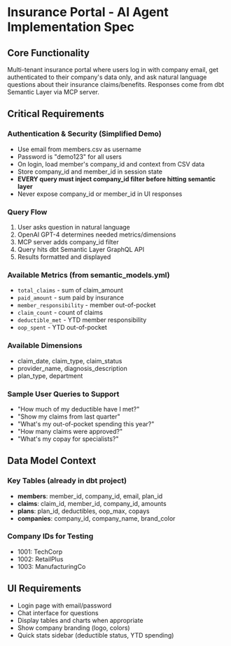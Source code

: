# Insurance Portal - AI Agent Implementation Spec

## Core Functionality
Multi-tenant insurance portal where users log in with company email, get authenticated to their company's data only, and ask natural language questions about their insurance claims/benefits. Responses come from dbt Semantic Layer via MCP server.

## Critical Requirements

### Authentication & Security (Simplified Demo)
- Use email from members.csv as username
- Password is "demo123" for all users
- On login, load member's company_id and context from CSV data
- Store company_id and member_id in session state
- **EVERY query must inject company_id filter before hitting semantic layer**
- Never expose company_id or member_id in UI responses

### Query Flow
1. User asks question in natural language
2. OpenAI GPT-4 determines needed metrics/dimensions
3. MCP server adds company_id filter
4. Query hits dbt Semantic Layer GraphQL API  
5. Results formatted and displayed

### Available Metrics (from semantic_models.yml)
- `total_claims` - sum of claim_amount
- `paid_amount` - sum paid by insurance
- `member_responsibility` - member out-of-pocket
- `claim_count` - count of claims
- `deductible_met` - YTD member responsibility
- `oop_spent` - YTD out-of-pocket

### Available Dimensions
- claim_date, claim_type, claim_status
- provider_name, diagnosis_description
- plan_type, department

### Sample User Queries to Support
- "How much of my deductible have I met?"
- "Show my claims from last quarter"
- "What's my out-of-pocket spending this year?"
- "How many claims were approved?"
- "What's my copay for specialists?"

## Data Model Context

### Key Tables (already in dbt project)
- **members**: member_id, company_id, email, plan_id
- **claims**: claim_id, member_id, company_id, amounts
- **plans**: plan_id, deductibles, oop_max, copays
- **companies**: company_id, company_name, brand_color

### Company IDs for Testing
- 1001: TechCorp
- 1002: RetailPlus  
- 1003: ManufacturingCo

## UI Requirements
- Login page with email/password
- Chat interface for questions
- Display tables and charts when appropriate
- Show company branding (logo, colors)
- Quick stats sidebar (deductible status, YTD spending)